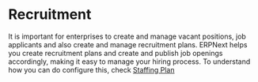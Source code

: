 <!-- add-breadcrumbs -->
# Recruitment
It is important for enterprises to create and manage vacant positions, job applicants and also create and manage recruitment plans. ERPNext helps you create recruitment plans and create and publish job openings accordingly, making it easy to manage your hiring process. To understand how you can do configure this, check [Staffing Plan](/docs/v12/user/manual/en/human-resources/staffing-plan)

